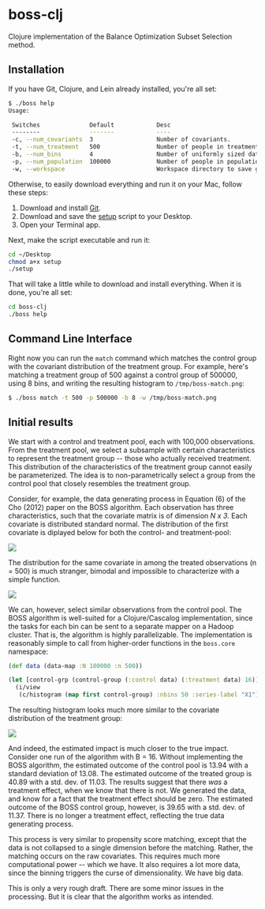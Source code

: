 # boss-clj

Clojure implementation of the Balance Optimization Subset Selection method.

## Installation

If you have Git, Clojure, and Lein already installed, you're all set:

```bash
$ ./boss help
Usage:

 Switches              Default            Desc                                                    
 --------              -------            ----                                                    
 -c, --num_covariants  3                  Number of covariants.                                   
 -t, --num_treatment   500                Number of people in treatment group.                    
 -b, --num_bins        4                  Number of uniformly sized data bins for each covariant. 
 -p, --num_population  100000             Number of people in population group.                   
 -w, --workspace                          Workspace directory to save graphs to. 
```

Otherwise, to easily download everything and run it on your Mac, follow these steps:

1. Download and install [Git](https://central.github.com/mac/latest).
1. Download and save the [setup](https://github.com/eightysteele/boss-clj/blob/master/setup) script to your Desktop.
1. Open your Terminal app.

Next, make the script executable and run it:

```bash
cd ~/Desktop
chmod a+x setup
./setup
```

That will take a little while to download and install everything. When it is done, you're all set:

```bash
cd boss-clj
./boss help
```

## Command Line Interface

Right now you can run the `match` command which matches the control group with 
the covariant distribution of the treatment group. For example, here's matching 
a treatment group of 500 against a control group of 500000, using 8 bins, and
writing the resulting histogram to `/tmp/boss-match.png`:

```bash
$ ./boss match -t 500 -p 500000 -b 8 -w /tmp/boss-match.png
```

## Initial results

We start with a control and treatment pool, each with 100,000
observations.  From the treatment pool, we select a subsample with
certain characteristics to represent the treatment group -- those who
actually received treatment.  This distribution of the characteristics
of the treatment group cannot easily be parameterized.  The idea is to
non-parametrically select a group from the control pool that closely
resembles the treatment group.

Consider, for example, the data generating process in Equation (6) of
the Cho (2012) paper on the BOSS algorithm.  Each observation has
three characteristics, such that the covariate matrix is of dimension
_N x 3_.  Each covariate is distributed standard normal.  The
distribution of the first covariate is diplayed below for both the
control- and treatment-pool:

![](https://dl.dropbox.com/u/5365589/control-pool.png)

The distribution for the same covariate in among the treated
observations (n = 500) is much stranger, bimodal and impossible to
characterize with a simple function.

![](https://dl.dropbox.com/u/5365589/treated.png)

We can, however, select similar observations from the control pool.
The BOSS algorithm is well-suited for a Clojure/Cascalog
implementation, since the tasks for each bin can be sent to a separate
mapper on a Hadoop cluster.  That is, the algorithm is highly
parallelizable.  The implementation is reasonably simple to call from
higher-order functions in the `boss.core` namespace:

```clojure
(def data (data-map :N 100000 :n 500))

(let [control-grp (control-group (:control data) (:treatment data) 16)]
  (i/view
   (c/histogram (map first control-group) :nbins 50 :series-label "X1")))
```

The resulting histogram looks much more similar to the covariate
distribution of the treatment group:

![](https://dl.dropbox.com/u/5365589/control-group.png)

And indeed, the estimated impact is much closer to the true impact.
Consider one run of the algorithm with B = 16.  Without implementing
the BOSS algorithm, the estimated outcome of the control pool is 13.94
with a standard deviation of 13.08.  The estimated outcome of the
treated group is 40.89 with a std. dev. of 11.03.  The results suggest
that there _was_ a treatment effect, when we know that there is not.
We generated the data, and know for a fact that the treatment effect
should be zero.  The estimated outcome of the BOSS control group,
however, is 39.65 with a std. dev. of 11.37.  There is no longer a
treatment effect, reflecting the true data generating process.

This process is very similar to propensity score matching, except that
the data is not collapsed to a single dimension before the matching.
Rather, the matching occurs on the raw covariates.  This requires much
more computational power -- which we have.  It also requires a lot
more data, since the binning triggers the curse of dimensionality.  We
have big data.

This is only a very rough draft.  There are some minor issues in the
processing.  But it is clear that the algorithm works as intended.


